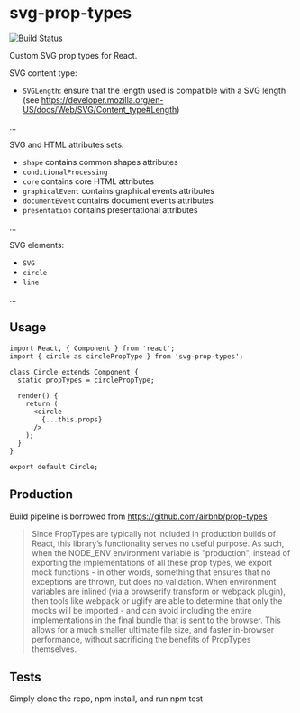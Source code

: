 # svg-prop-types

[![Build Status][travis-svg]][travis-url]

Custom SVG prop types for React.

SVG content type:
- `SVGLength`: ensure that the length used is compatible with a SVG length
(see https://developer.mozilla.org/en-US/docs/Web/SVG/Content_type#Length)

...

SVG and HTML attributes sets:
- `shape` contains common shapes attributes
- `conditionalProcessing` 
- `core` contains core HTML attributes
- `graphicalEvent` contains graphical events attributes
- `documentEvent` contains document events attributes
- `presentation` contains presentational attributes

...

SVG elements:
- `SVG`
- `circle`
- `line`

...

## Usage
```
import React, { Component } from 'react';
import { circle as circlePropType } from 'svg-prop-types';

class Circle extends Component {
  static propTypes = circlePropType;

  render() {
    return (
      <circle
        {...this.props}
      />
    );
  }
}

export default Circle;
```

## Production

Build pipeline is borrowed from https://github.com/airbnb/prop-types

> Since PropTypes are typically not included in production builds of React, this library’s functionality serves no useful purpose. As such, when the NODE_ENV environment variable is "production", instead of exporting the implementations of all these prop types, we export mock functions - in other words, something that ensures that no exceptions are thrown, but does no validation. When environment variables are inlined (via a browserify transform or webpack plugin), then tools like webpack or uglify are able to determine that only the mocks will be imported - and can avoid including the entire implementations in the final bundle that is sent to the browser. This allows for a much smaller ultimate file size, and faster in-browser performance, without sacrificing the benefits of PropTypes themselves.

## Tests

Simply clone the repo, npm install, and run npm test

[package-url]: https://npmjs.org/package/svg-prop-types
[travis-svg]: https://travis-ci.org/reviz/svg-prop-types.svg
[travis-url]: https://travis-ci.org/reviz/svg-prop-types
